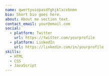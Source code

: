 ```yaml
---
name: qwertyuiopasdfghjklxcvbnmn
bio: Short bio goes here.
about: About me section text.
contact_email: your@email.com
social:
  - platform: Twitter
    url: https://twitter.com/yourprofile
  - platform: LinkedIn
    url: https://linkedin.com/in/yourprofile
skills:
  - HTML
  - CSS
  - JavaScript
---
```

